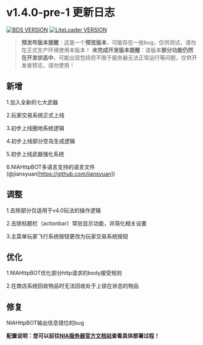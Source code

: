 # v1.4.0-pre-1 更新日志

[![BDS VERSION](https://img.shields.io/badge/BDS-1.20.30.02-green?style=for-the-badge&logo=appveyor)](https://www.minecraft.net/en-us/download/server/bedrock)
[![LiteLoader VERSION](https://img.shields.io/badge/LiteLoader-null-green?style=for-the-badge&logo=appveyor)](https://github.com/LiteLDev/LiteLoaderBDS/releases/)

> **预发布版本提醒**：这是一个**预览版本**，可能存在一些bug，仅供测试，请勿在正式生产环境使用本版本！
> **未完成开发版本提醒**：该版本**部分功能仍然在开发状态中**，可能出现包括但不限于服务器无法正常运行等问题，仅供开发者预览，请勿使用！


## 新增

1.加入全新的七大武器

2.玩家交易系统正式上线

3.初步上线圈地系统逻辑

4.初步上线部分空岛生成逻辑

5.初步上线武器强化系统

6.NIAHttpBOT多语言支持的语言文件(@jiansyuan[https://github.com/jiansyuan])

## 调整

1.去除部分仅适用于v4.0玩法的操作逻辑

2.去除标题栏（actionbar）常驻显示功能，并简化相关设置

3.主菜单玩家飞行系统按钮更改为玩家交易系统按钮

## 优化

1.NIAHttpBOT优化部分http请求的body接受规则

2.在商店系统回收物品时无法回收处于上锁在状态的物品

## 修复

NIAHttpBOT输出信息错位的bug

**配置说明：您可以前往[NIA服务器官方文档站](https://docs.mcnia.com/zh-CN/deploy.html)查看具体部署过程！**

